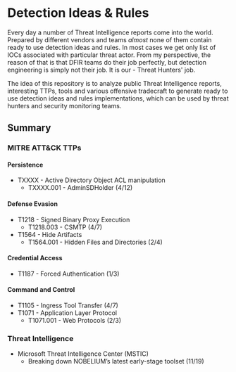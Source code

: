 # Detection Ideas & Rules
Every day a number of Threat Intelligence reports come into the world. Prepared by different vendors and teams *almost* none of them contain ready to use detection ideas and rules. In most cases we get only list of IOCs associated with particular threat actor. From my perspective, the reason of that is that DFIR teams do their job perfectly, but detection engineering is simply not their job. It is our - Threat Hunters' job.

The idea of this repository is to analyze public Threat Intelligence reports, interesting TTPs, tools and various offensive tradecraft to generate ready to use detection ideas and rules implementations, which can be used by threat hunters and security monitoring teams. 

## Summary
### MITRE ATT&CK TTPs
#### Persistence
- TXXXX - Active Directory Object ACL manipulation
  - TXXXX.001 - AdminSDHolder (4/12)
#### Defense Evasion
- T1218 - Signed Binary Proxy Execution
  - T1218.003 - CSMTP (4/7)
- T1564 - Hide Artifacts
  - T1564.001 - Hidden Files and Directories (2/4)
#### Credential Access
- T1187 - Forced Authentication (1/3)
#### Command and Control
- T1105 - Ingress Tool Transfer (4/7)
- T1071 - Application Layer Protocol
  - T1071.001 - Web Protocols (2/3)

### Threat Intelligence
- Microsoft Threat Intelligence Center (MSTIC)
  - Breaking down NOBELIUM’s latest early-stage toolset (11/19)
